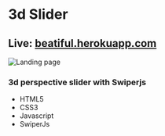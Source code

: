 # 3d Slider

## Live: <a href="https://beatiful.herokuapp.com/">beatiful.herokuapp.com</a>

![Landing page](https://i.ibb.co/93CvYLP/beautiful.png)

### 3d perspective slider with Swiperjs

<ul>
  <li>HTML5</li>
  <li>CSS3</li>
  <li>Javascript</li>
  <li>SwiperJs</li>
</ul>
